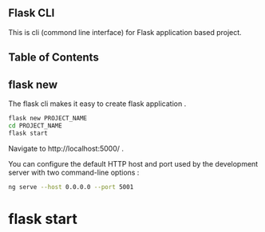## Flask CLI
This is cli (commond line interface) for Flask application based project.

## Table of Contents

## flask new
The flask cli makes it easy to create flask application . 
```bash
flask new PROJECT_NAME
cd PROJECT_NAME
flask start
```
Navigate to http://localhost:5000/ . 

You can configure the default HTTP host and port used by the development server with two command-line options :

```bash
ng serve --host 0.0.0.0 --port 5001
```

# flask start
